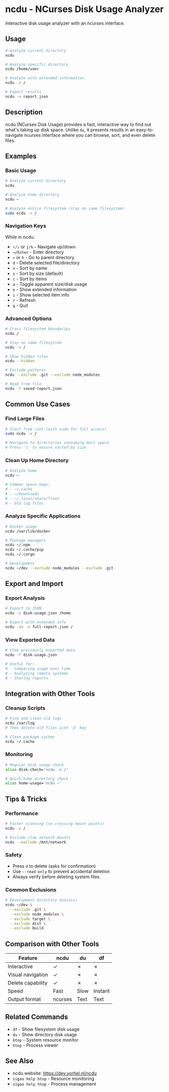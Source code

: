 # ncdu - NCurses Disk Usage Analyzer

Interactive disk usage analyzer with an ncurses interface.

## Usage

```bash
# Analyze current directory
ncdu

# Analyze specific directory
ncdu /home/user

# Analyze with extended information
ncdu -x /

# Export results
ncdu -o report.json
```

## Description

ncdu (NCurses Disk Usage) provides a fast, interactive way to find out what's taking up disk space. Unlike `du`, it presents results in an easy-to-navigate ncurses interface where you can browse, sort, and even delete files.

## Examples

### Basic Usage
```bash
# Analyze current directory
ncdu

# Analyze home directory
ncdu ~

# Analyze entire filesystem (stay on same filesystem)
sudo ncdu -x /
```

### Navigation Keys

While in ncdu:
- `↑/↓` or `j/k` - Navigate up/down
- `→/Enter` - Enter directory
- `←` or `h` - Go to parent directory
- `d` - Delete selected file/directory
- `n` - Sort by name
- `s` - Sort by size (default)
- `c` - Sort by items
- `a` - Toggle apparent size/disk usage
- `e` - Show extended information
- `i` - Show selected item info
- `r` - Refresh
- `q` - Quit

### Advanced Options

```bash
# Cross filesystem boundaries
ncdu /

# Stay on same filesystem
ncdu -x /

# Show hidden files
ncdu --hidden

# Exclude patterns
ncdu --exclude .git --exclude node_modules

# Read from file
ncdu -f saved-report.json
```

## Common Use Cases

### Find Large Files
```bash
# Start from root (with sudo for full access)
sudo ncdu -x /

# Navigate to directories consuming most space
# Press 's' to ensure sorted by size
```

### Clean Up Home Directory
```bash
# Analyze home
ncdu ~

# Common space hogs:
# - ~/.cache
# - ~/Downloads
# - ~/.local/share/Trash
# - Old log files
```

### Analyze Specific Applications
```bash
# Docker usage
ncdu /var/lib/docker

# Package managers
ncdu ~/.npm
ncdu ~/.cache/pip
ncdu ~/.cargo

# Development
ncdu ~/dev --exclude node_modules --exclude .git
```

## Export and Import

### Export Analysis
```bash
# Export to JSON
ncdu -o disk-usage.json /home

# Export with extended info
ncdu -xe -o full-report.json /
```

### View Exported Data
```bash
# View previously exported data
ncdu -f disk-usage.json

# Useful for:
# - Comparing usage over time
# - Analyzing remote systems
# - Sharing reports
```

## Integration with Other Tools

### Cleanup Scripts
```bash
# Find and clean old logs
ncdu /var/log
# Then delete old files with 'd' key

# Clean package caches
ncdu ~/.cache
```

### Monitoring
```bash
# Regular disk usage check
alias disk-check='ncdu -x /'

# Quick home directory check
alias home-usage='ncdu ~'
```

## Tips & Tricks

### Performance
```bash
# Faster scanning (no crossing mount points)
ncdu -x /

# Exclude slow network mounts
ncdu --exclude /mnt/network
```

### Safety
- Press `d` to delete (asks for confirmation)
- Use `--read-only` to prevent accidental deletion
- Always verify before deleting system files

### Common Exclusions
```bash
# Development directory analysis
ncdu ~/dev \
  --exclude .git \
  --exclude node_modules \
  --exclude target \
  --exclude dist \
  --exclude build
```

## Comparison with Other Tools

| Feature | ncdu | du | df |
|---------|------|----|----|
| Interactive | ✓ | ✗ | ✗ |
| Visual navigation | ✓ | ✗ | ✗ |
| Delete capability | ✓ | ✗ | ✗ |
| Speed | Fast | Slow | Instant |
| Output format | ncurses | Text | Text |

## Related Commands

- `df` - Show filesystem disk usage
- `du` - Show directory disk usage
- `btop` - System resource monitor
- `htop` - Process viewer

## See Also

- ncdu website: https://dev.yorhel.nl/ncdu
- `sigao help btop` - Resource monitoring
- `sigao help htop` - Process management